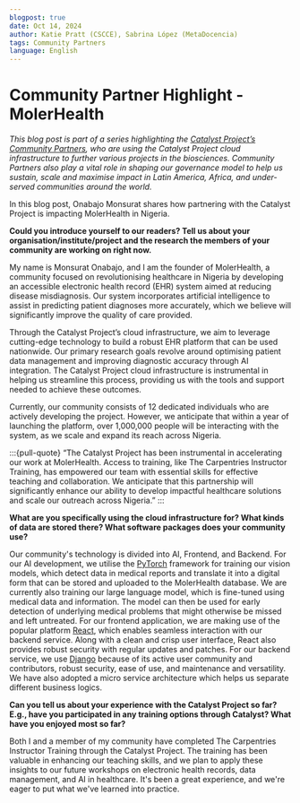 ```yaml
---
blogpost: true
date: Oct 14, 2024
author: Katie Pratt (CSCCE), Sabrina López (MetaDocencia)
tags: Community Partners
language: English
---
```



# Community Partner Highlight - MolerHealth

*This blog post is part of a series highlighting the [Catalyst Project’s Community Partners](../current-community-partners.md), who are using the Catalyst Project cloud infrastructure to further various projects in the biosciences. Community Partners also play a vital role in shaping our governance model to help us sustain, scale and maximise impact in Latin America, Africa, and under-served communities around the world.*

In this blog post, Onabajo Monsurat shares how partnering with the Catalyst Project is impacting MolerHealth in Nigeria.

**Could you introduce yourself to our readers? Tell us about your organisation/institute/project and the research the members of your community are working on right now.**

My name is Monsurat Onabajo, and I am the founder of MolerHealth, a community focused on revolutionising healthcare in Nigeria by developing an accessible electronic health record (EHR) system aimed at reducing disease misdiagnosis. Our system incorporates artificial intelligence to assist in predicting patient diagnoses more accurately, which we believe will significantly improve the quality of care provided.

Through the Catalyst Project’s cloud infrastructure, we aim to leverage cutting-edge technology to build a robust EHR platform that can be used nationwide. Our primary research goals revolve around optimising patient data management and improving diagnostic accuracy through AI integration. The Catalyst Project cloud infrastructure is instrumental in helping us streamline this process, providing us with the tools and support needed to achieve these outcomes.

Currently, our community consists of 12 dedicated individuals who are actively developing the project. However, we anticipate that within a year of launching the platform, over 1,000,000 people will be interacting with the system, as we scale and expand its reach across Nigeria.

:::{pull-quote}
“The Catalyst Project has been instrumental in accelerating our work at MolerHealth. Access to training, like The Carpentries Instructor Training, has empowered our team with essential skills for effective teaching and collaboration. We anticipate that this partnership will significantly enhance our ability to develop impactful healthcare solutions and scale our outreach across Nigeria.”
:::

**What are you specifically using the cloud infrastructure for? What kinds of data are stored there? What software packages does your community use?**

Our community's technology is divided into AI, Frontend, and Backend. For our AI development, we utilise the [PyTorch](https://pytorch.org/) framework for training our vision models, which detect data in medical reports and translate it into a digital form that can be stored and uploaded to the MolerHealth database. We are currently also training our large language model, which is fine-tuned using medical data and information. The model can then be used for early detection of underlying medical problems that might otherwise be missed and left untreated. For our frontend application, we are making use of the popular platform [React](https://react.dev/), which enables seamless interaction with our backend service. Along with a clean and crisp user interface, React also provides robust security with regular updates and patches. For our backend service, we use [Django](https://www.djangoproject.com/) because of its active user community and contributors, robust security, ease of use, and maintenance and versatility. We have also adopted a micro service architecture which helps us separate different business logics.

**Can you tell us about your experience with the Catalyst Project so far? E.g., have you participated in any training options through Catalyst? What have you enjoyed most so far?**

Both I and a member of my community have completed The Carpentries Instructor Training through the Catalyst Project. The training has been valuable in enhancing our teaching skills, and we plan to apply these insights to our future workshops on electronic health records, data management, and AI in healthcare. It's been a great experience, and we're eager to put what we've learned into practice.
